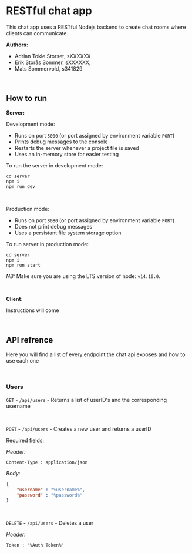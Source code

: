 # RESTful chat app

This chat app uses a RESTful Nodejs backend to create chat rooms where clients can communicate.

**Authors:**
- Adrian Tokle Storset, sXXXXXX
- Erik Storås Sommer, sXXXXXX,
- Mats Sommervold, s341829

<br>

## How to run

**Server:**

Development mode:
- Runs on port `5000` (or port assigned by environment variable `PORT`)
- Prints debug messages to the console
- Restarts the server whenever a project file is saved
- Uses an in-memory store for easier testing

To run the server in development mode:
```
cd server
npm i
npm run dev
```

<br>

Production mode:
- Runs on port `8080` (or port assigned by environment variable `PORT`)
- Does not print debug messages
- Uses a persistant file system storage option

To run server in production mode:
```
cd server
npm i
npm run start
```

*NB:* Make sure you are using the LTS version of node: `v14.16.0`.

<br>

**Client:**

Instructions will come

<br>

## API refrence

Here you will find a list of every endpoint the chat api exposes and how to use each one

<br>

### Users
`GET` - `/api/users` - Returns a list of userID's and the corresponding username

<br>

`POST` - `/api/users` - Creates a new user and returns a userID

Required fields:
 
*Header:* 

```
Content-Type : application/json
```

*Body:*

```json
{
    "username" : "%username%",
    "password" : "%password%"
}
```

<br>

`DELETE` - `/api/users` - Deletes a user

*Header:* 

```
Token : "%Auth Token%"
```

<br>
